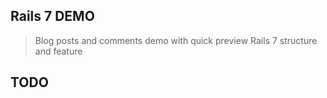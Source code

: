 Rails 7 DEMO
---

> Blog posts and comments demo with quick preview Rails 7 structure and feature

## TODO
